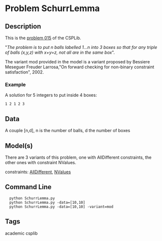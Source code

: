 # Problem SchurrLemma
## Description
This is the [problem 015](https://www.csplib.org/Problems/prob015/) of the CSPLib.

"*The problem is to put n balls labelled 1...n into 3 boxes so that for any triple of balls (x,y,z) with x+y=z, not all are in the same box*".

The variant mod provided in the model is a variant proposed by  Bessiere Meseguer Freuder Larrosa,"On forward checking for non-binary constraint satisfaction", 2002.

### Example
A solution for 5 integers to put inside 4 boxes:
```
1 2 1 2 3
```

## Data
A couple \[n,d], n is the number of balls, d the number of boxes

## Model(s)
There are 3 variants of this problem, one with AllDifferent constraints, the other ones with constraint NValues.

  constraints: [AllDifferent](http://pycsp.org/documentation/constraints/AllDifferent), [NValues](http://pycsp.org/documentation/constraints/NValues)

## Command Line
```
  python SchurrLemma.py
  python SchurrLemma.py -data=[10,10]
  python SchurrLemma.py -data=[10,10] -variant=mod
```

## Tags
 academic csplib
